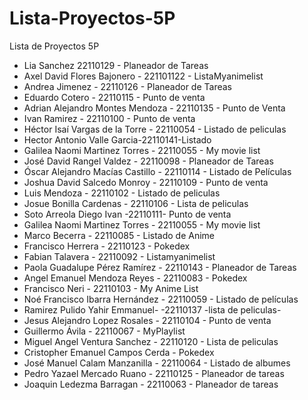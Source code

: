 # Lista-Proyectos-5P
Lista de Proyectos 5P
- Lia Sanchez  22110129  - Planeador de Tareas
- Axel David Flores Bajonero - 221101122 - ListaMyanimelist 
- Andrea Jimenez - 22110126 - Planeador de Tareas 
- Eduardo Cotero - 22110115 - Punto de venta
- Adrian Alejandro Montes Mendoza - 22110135 - Punto de Venta
- Ivan Ramirez - 22110100 - Punto de venta
- Héctor Isaí Vargas de la Torre - 22110054 - Listado de peliculas
- Hector Antonio Valle Garcia-22110141-Listado
- Galilea Naomi Martinez Torres - 22110055 - My movie list 
- José David Rangel Valdez - 22110098 - Planeador de Tareas
- Óscar Alejandro Macías Castillo - 22110114 - Listado de Películas
- Joshua David Salcedo Monroy - 22110109 - Punto de venta  
- Luis Mendoza - 22110102 - Listado de peliculas
- Josue Bonilla Cardenas - 22110106 - Lista de peliculas
- Soto Arreola Diego Ivan -22110111- Punto de venta
- Galilea Naomi Martinez Torres - 22110055 - My movie list 
- Marco Becerra - 22110085 - Listado de Anime
- Francisco Herrera - 22110123 - Pokedex
- Fabian Talavera - 22110092 - Listamyanimelist
- Paola Guadalupe Pérez Ramírez - 22110143 - Planeador de Tareas
- Angel Emanuel Mendoza Reyes - 22110083 - Pokedex
- Francisco Neri - 22110103 - My Anime List
- Noé Francisco Ibarra Hernández - 22110059 - Listado de películas
- Ramirez Pulido Yahir Emmanuel- -22110137  -lista de peliculas-
- Jesus Alejandro Lopez Rosales - 22110104 - Punto de venta
- Guillermo Ávila - 22110067 - MyPlaylist
- Miguel Angel Ventura Sanchez - 22110120 - Lista de peliculas
- Cristopher Emanuel Campos Cerda - Pokedex
- José Manuel Calam Manzanilla - 22110064 - Listado de albumes 
- Pedro Yazael Mercado Ruano - 22110125 - Planeador de tareas
- Joaquin Ledezma Barragan - 22110063 - Planeador de tareas
